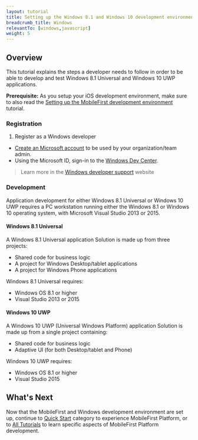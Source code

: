 ```yaml
---
layout: tutorial
title: Setting up the Windows 8.1 and Windows 10 development environment
breadcrumb_title: Windows
relevantTo: [windows,javascript]
weight: 5
---
```

## Overview
This tutorial explains the steps a developer needs to follow in order to be able to develop and test Windows 8.1 Universal and Windows 10 UWP applications.

**Prerequisite:** As you setup your iOS development environment, make sure to also read the [Setting up the MobileFirst development environment](../../installation-configuration/development/mobilefirst/) tutorial.

### Registration
1. Register as a Windows developer

- [Create an Microsoft account](https://signup.live.com/) to be used by your organization/team admin.
- Using the Microsoft ID, sign-in to the [Windows Dev Center](https://dev.windows.com/en-us/programs/join).

> Learn more in the [Windows developer support](https://dev.windows.com/en-us/support) website

### Development
Application development for either Windows 8.1 Universal or Windows 10 UWP requires a PC workstation running either the Windows 8.1 or Windows 10 operating system, with Microsoft  Visual Studio 2013 or 2015.

#### Windows 8.1 Universal
A Windows 8.1 Universal application Solution is made up from three projects:

- Shared code for business logic
- A project for Windows Desktop/tablet applications
- A project for Windows Phone applications

Windows 8.1 Universal requires:

- Windows OS 8.1 or higher
- Visual Studio 2013 or 2015

#### Windows 10 UWP
A Windows 10 UWP (Universal Windows Platform) application Solution is made up from a single project containing:

- Shared code for business logic
- Adaptive UI (for both Desktop/tablet and Phone) 

Windows 10 UWP requires:

- Windows OS 8.1 or higher
- Visual Studio 2015

## What's Next
Now that the MobileFirst and Windows development environment are set up, continue to [Quick Start](../../quick-start/windows-8-10/) category to experience MobileFirst Platform, or to [All Tutorials](../../all-tutorials) to learn specific aspects of MobileFirst Platform development.
